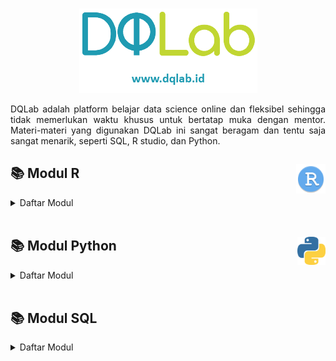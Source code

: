 <br />

<p align="center">
  <a href='https://academy.dqlab.id/main/learn_more'><img src="Gambar/Logo DQLab2.png"></a>
</p>

<p align="justify">
  DQLab adalah platform belajar data science online dan fleksibel sehingga tidak memerlukan waktu khusus untuk bertatap muka dengan mentor. Materi-materi yang digunakan DQLab ini sangat beragam dan tentu saja sangat menarik, seperti SQL, R studio, dan Python.
</p>

## :books: Modul R <img src="Gambar/logo R.png" height="47" align="right">

<details><summary>Daftar Modul</summary>
  
 + Introduction to Data Science with R &nbsp; {[:card_index_dividers:](https://github.com/bgsdanang/DQLab/blob/main/Belajar/R/Introduction%20to%20Data%20Science%20with%20R.R) |  [:bookmark_tabs:](https://academy.dqlab.id/certificate/pdf/DQLABBGINRFBCMKR)}
  
 + R Fundamental for Data Science &nbsp; {[:card_index_dividers:](https://github.com/bgsdanang/DQLab/blob/main/Belajar/R/R%20Fundamental%20for%20Data%20Science.R) |  [:bookmark_tabs:](https://academy.dqlab.id/certificate/pdf/DQLABINTR1EWHPQP)}
  
  + Statistics Using R for Data Science &nbsp; {[:card_index_dividers:](https://github.com/bgsdanang/DQLab/tree/main/Belajar/R/Statistics%20using%20R%20for%20Data%20Science) |  [:bookmark_tabs:](https://academy.dqlab.id/certificate/pdf/DQLABINTS1BVVBBN)}
  
  + Data Preparation in Data Science using R &nbsp; {[:card_index_dividers:](https://github.com/bgsdanang/DQLab/tree/main/Belajar/R/Data%20Preparation%20in%20Data%20Science%20using%20R)|  [:bookmark_tabs:](https://academy.dqlab.id/certificate/pdf/DQLABDTWR1LAJUSO)}
  
  
  
  
</details><br>

## :books: Modul Python <img src="Gambar/python4.png" height="45" align="right">
<details><summary>Daftar Modul</summary>
  
  + Python Fundamental for Data Science &nbsp; {[:card_index_dividers:](https://github.com/bgsdanang/DQLab/tree/main/Belajar/Python/Python%20Fundamental%20for%20Data%20Science) | [:bookmark_tabs:](https://academy.dqlab.id/certificate/pdf/DQLABINTP1VVETLV)}
  
  + Data Wrangling Python &nbsp; {[:card_index_dividers:](https://github.com/bgsdanang/DQLab/blob/main/Belajar/Python/Data%20Wrangling%20Python/Data%20Wrangling%20Python.ipynb) | [:bookmark_tabs:](https://academy.dqlab.id/certificate/pdf/DQLABDTWP1APCMJD)}
  
  
  
  
</details><br>

## :books: Modul SQL
<details><summary>Daftar Modul</summary>
+ 
</details>
